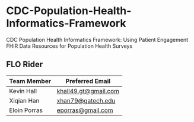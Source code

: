 # CDC-Population-Health-Informatics-Framework
CDC Population Health Informatics Framework: Using Patient Engagement FHIR Data Resources for Population Health Surveys

## FLO Rider
| Team Member | Preferred Email |
| ----------- | --------------- |
| Kevin Hall  | khall49.gt@gmail.com |
| Xiqian Han  | xhan79@gatech.edu    |
| Eloin Porras| eporras@gmail.com    |

